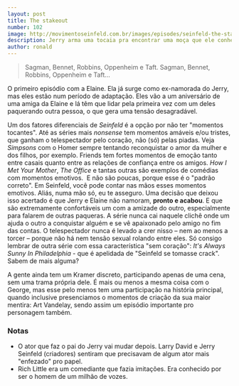 ```yaml
---
layout: post
title: The stakeout
number: 102
image: http://movimentoseinfeld.com.br/images/episodes/seinfeld-the-stakeout.jpg
description: Jerry arma uma tocaia pra encontrar uma moça que ele conheceu em uma festa. 
author: ronald
---
```


> Sagman, Bennet, Robbins, Oppenheim e Taft. Sagman, Bennet, Robbins, Oppenheim e Taft...

O primeiro episódio com a Elaine. Ela já surge como ex-namorada do Jerry, mas eles estão num período de adaptação. Eles vão a um aniversário de uma amiga da Elaine e lá têm que lidar pela primeira vez com um deles paquerando outra pessoa, o que gera uma tensão desagradável.

Um dos fatores diferenciais de *Seinfeld* é a opção por não ter "momentos tocantes". Até as séries mais *nonsense* tem momentos amáveis e/ou tristes, que ganham o telespectador pelo coração, não (só) pelas piadas. Veja *Simpsons* com o Homer sempre tentando reconquistar o amor da mulher e dos filhos, por exemplo. Friends tem fortes momentos de emoção tanto entre casais quanto entre as relações de confiança entre os amigos. *How I Met Your Mother*, *The Office* e tantas outras são exemplos de comédias com momentos emotivos.  E não são poucas, porque esse é o "padrão correto". Em Seinfeld, você pode contar nas mãos esses momentos emotivos. Aliás, numa mão só, eu te asseguro. Uma decisão que deixou isso acertado é que Jerry e Elaine não namoram, **pronto e acabou**. E que são extremamente confortáveis um com a amizade do outro, especialmente para falarem de outras paqueras. A série nunca cai naquele clichê onde um ajuda o outro a conquistar alguém e se vê apaixonado pelo amigo no fim das contas. O telespectador nunca é levado a crer nisso – nem ao menos a torcer – porque não há nem tensão sexual rolando entre eles. Só consigo lembrar de outra série com essa característica "sem coração": *It's Always Sunny In Philadelphia* - que é apelidada de "Seinfeld se tomasse crack". Sabem de mais alguma?

A gente ainda tem um Kramer discreto, participando apenas de uma cena, sem uma trama própria dele. É mais ou menos a mesma coisa com o George, mas esse pelo menos tem uma participação na história principal, quando inclusive presenciamos o momentos de criação da sua maior mentira: Art Vandelay, sendo assim um episódio importante pro personagem também.

### Notas
- O ator que faz o pai do Jerry vai mudar depois. Larry David e Jerry Seinfeld (criadores) sentiram que precisavam de algum ator mais "enfezado" pro papel.
- Rich Little era um comediante que fazia imitações. Era conhecido por ser o homem de um milhão de vozes.